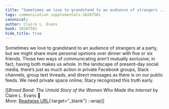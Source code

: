 ```yaml
---
title: "Sometimes we love to grandstand to an audience of strangers ..."
tags: communication supplementals-10287581
canonical: 
author: Claire L. Evans
book: 10287581
hide_title: true
---
```


Sometimes we love to grandstand to an audience of strangers at a party, but we might share more personal opinions over dinner with five or six friends. Those two ways of communicating aren’t mutually exclusive; in fact, having both makes us whole. In the landscape of present-day social media, there’s just as much action in private Facebook groups, Slack channels, group text threads, and direct messages as there is on our public feeds. We need private space online; Stacy recognized this truth early.


[[<cite>_Broad Band: The Untold Story of the Women Who Made the Internet_</cite> by Claire L. Evans 📕<br>
_More_: [Readwise URL](https://readwise.io/open/318243166){:target="_blank"}
::wrap]]